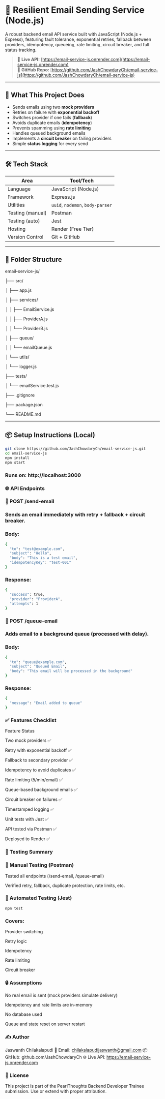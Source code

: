 # 📧 Resilient Email Sending Service (Node.js)

A robust backend email API service built with JavaScript (Node.js + Express), featuring fault tolerance, exponential retries, fallback between providers, idempotency, queueing, rate limiting, circuit breaker, and full status tracking.

> 🚀 **Live API:** [https://email-service-js.onrender.com](https://email-service-js.onrender.com)  
> 📁 **GitHub Repo:** [https://github.com/JashChowdaryCh/email-service-js](https://github.com/JashChowdaryCh/email-service-js)

---

## 🧠 What This Project Does

- Sends emails using two **mock providers**
- Retries on failure with **exponential backoff**
- Switches provider if one fails (**fallback**)
- Avoids duplicate emails (**idempotency**)
- Prevents spamming using **rate limiting**
- Handles queued background emails
- Implements a **circuit breaker** on failing providers
- Simple **status logging** for every send

---

## 🛠 Tech Stack

| Area             | Tool/Tech                |
|------------------|--------------------------|
| Language         | JavaScript (Node.js)     |
| Framework        | Express.js               |
| Utilities        | `uuid`, `nodemon`, `body-parser` |
| Testing (manual) | Postman                  |
| Testing (auto)   | Jest                     |
| Hosting          | Render (Free Tier)       |
| Version Control  | Git + GitHub             |

---

## 📂 Folder Structure

email-service-js/

├── src/

│ ├── app.js

│ ├── services/

│ │ ├── EmailService.js

│ │ ├── ProviderA.js

│ │ └── ProviderB.js

│ ├── queue/

│ │ └── emailQueue.js

│ └── utils/

│ └── logger.js

├── tests/

│ └── emailService.test.js

├── .gitignore

├── package.json

└── README.md



---

## 📦 Setup Instructions (Local)

```bash
git clone https://github.com/JashChowdaryCh/email-service-js.git
cd email-service-js
npm install
npm start
```
### Runs on: http://localhost:3000

### 🌐 API Endpoints
### 🔹 POST /send-email
### Sends an email immediately with retry + fallback + circuit breaker.

### Body:
```bash
{
  "to": "test@example.com",
  "subject": "Hello",
  "body": "This is a test email",
  "idempotencyKey": "test-001"
}
```
### Response:


```bash
{
  "success": true,
  "provider": "ProviderA",
  "attempts": 1
}
```

### 🔹 POST /queue-email
### Adds email to a background queue (processed with delay).

### Body:
```bash
{
  "to": "queue@example.com",
  "subject": "Queued Email",
  "body": "This email will be processed in the background"
}
```
### Response:

```bash
{
  "message": "Email added to queue"
}
```
### ✅ Features Checklist
Feature	Status

Two mock providers	✅

Retry with exponential backoff	✅

Fallback to secondary provider	✅

Idempotency to avoid duplicates	✅

Rate limiting (5/min/email)	✅

Queue-based background emails	✅

Circuit breaker on failures	✅

Timestamped logging	✅

Unit tests with Jest	✅

API tested via Postman	✅

Deployed to Render	✅


### 🔬 Testing Summary
### 🧪 Manual Testing (Postman)
Tested all endpoints (/send-email, /queue-email)

Verified retry, fallback, duplicate protection, rate limits, etc.

### 🧪 Automated Testing (Jest)
```bash
npm test
```
### Covers:

Provider switching


Retry logic


Idempotency


Rate limiting


Circuit breaker


### 🔒 Assumptions
No real email is sent (mock providers simulate delivery)

Idempotency and rate limits are in-memory

No database used

Queue and state reset on server restart

### ✍️ Author
Jaswanth Chilakalapudi
📧 Email: chilakalapudijaswanth@gmail.com
📦 GitHub: github.com/JashChowdaryCh
🌐 Live API: https://email-service-js.onrender.com

### 📜 License
This project is part of the PearlThoughts Backend Developer Trainee submission.
Use or extend with proper attribution.

